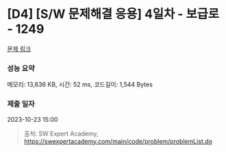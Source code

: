 # [D4] [S/W 문제해결 응용] 4일차 - 보급로 - 1249 

[문제 링크](https://swexpertacademy.com/main/code/problem/problemDetail.do?contestProbId=AV15QRX6APsCFAYD) 

### 성능 요약

메모리: 13,636 KB, 시간: 52 ms, 코드길이: 1,544 Bytes

### 제출 일자

2023-10-23 15:00



> 출처: SW Expert Academy, https://swexpertacademy.com/main/code/problem/problemList.do